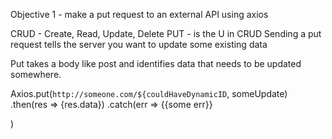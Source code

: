 Objective 1 - make a put request to an external API using axios

CRUD - Create, Read, Update, Delete
PUT - is the U in CRUD 
Sending a put request tells the server you want to update some existing data

Put takes a body like post and identifies data that needs to be updated somewhere. 

Axios.put(`http://someone.com/${couldHaveDynamicID`, someUpdate)
.then(res => {res.data})
.catch(err => {{some err}}

)
